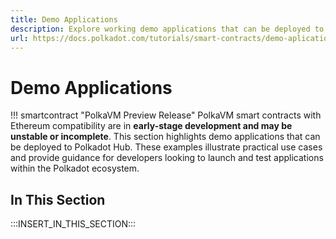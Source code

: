 ```yaml
---
title: Demo Applications
description: Explore working demo applications that can be deployed to Polkadot Hub, showcasing common use cases and integration patterns.
url: https://docs.polkadot.com/tutorials/smart-contracts/demo-aplications/
---
```


# Demo Applications

!!! smartcontract "PolkaVM Preview Release"
    PolkaVM smart contracts with Ethereum compatibility are in **early-stage development and may be unstable or incomplete**.
This section highlights demo applications that can be deployed to Polkadot Hub. These examples illustrate practical use cases and provide guidance for developers looking to launch and test applications within the Polkadot ecosystem.

## In This Section

:::INSERT_IN_THIS_SECTION:::
